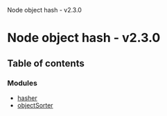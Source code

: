 Node object hash - v2.3.0

# Node object hash - v2.3.0

## Table of contents

### Modules

- [hasher](modules/hasher.md)
- [objectSorter](modules/objectsorter.md)
